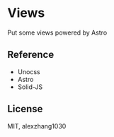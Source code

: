 # Views

Put some views powered by Astro

## Reference

- Unocss
- Astro
- Solid-JS

## License

MIT, alexzhang1030

